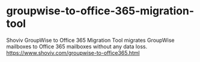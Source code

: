 # groupwise-to-office-365-migration-tool
Shoviv GroupWise to Office 365 Migration Tool migrates GroupWise mailboxes to Office 365 mailboxes without any data loss. https://www.shoviv.com/groupwise-to-office365.html

